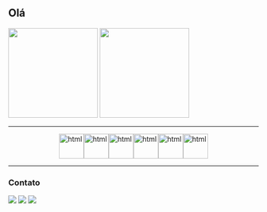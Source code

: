 ## Olá

<div>
  <img height="180em" src="https://github-readme-stats.vercel.app/api?username=z4doque&show_icons=true&theme=tokyonight&include_all_commits=true&count_private=true"/>
  <img height="180em" src="https://github-readme-stats.vercel.app/api/top-langs/?username=z4doque&layout=compact&langs_count=7&theme=tokyonight"/>
</div>

---

<div style="width: 100%; display: flex; justify-content: center;">
    <img src="https://cdn.jsdelivr.net/gh/devicons/devicon/icons/html5/html5-original.svg" alt="html" width="50">
    <img src="https://cdn.jsdelivr.net/gh/devicons/devicon/icons/css3/css3-original.svg" alt="html" width="50">
    <img src="https://cdn.jsdelivr.net/gh/devicons/devicon/icons/bootstrap/bootstrap-original.svg" alt="html" width="50">
    <img src="https://cdn.jsdelivr.net/gh/devicons/devicon/icons/sass/sass-original.svg" alt="html" width="50">
    <img src="https://cdn.jsdelivr.net/gh/devicons/devicon/icons/javascript/javascript-original.svg" alt="html" width="50">
    <img src="https://cdn.jsdelivr.net/gh/devicons/devicon/icons/react/react-original.svg" alt="html" width="50">
</div>

---

### Contato

<div style="margin-top: 15px;">

<a href = "mailto:t.zadoque@escolar.ifrn.edu.br"><img src="https://img.shields.io/badge/Gmail-D14836?style=for-the-badge&logo=gmail&logoColor=white" target="_blank"></a>
<a href="linkedin.com/in/zadoque-teófilo/" target="_blank"><img src="https://img.shields.io/badge/-LinkedIn-%230077B5?style=for-the-badge&logo=linkedin&logoColor=white" target="_blank"></a>
<a href="https://t.me/z4doque">
    <img src="https://img.shields.io/badge/Telegram-2CA5E0?style=for-the-badge&logo=telegram&logoColor=white">
</a>

</div>
